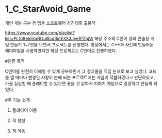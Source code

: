 # 1_C_StarAvoid_Game

개인 개발 공부 겸 앱들 소프트웨어 경진대회 출품작

https://www.youtube.com/playlist?list=PLGi8elnlkqBOul8ad3jnEXS3Jye1PZbjW 해당 주소의 C언어 강좌 콘솔창 게임 만들기 1~7편을 보면서 프로젝트를 진행했다. 영상에서는 C++과 사전에 만들어둔 헤더파일을 사용하였지만 해당 프로젝트는 C언어로 진행하였다.



#만든 목적

C언어를 완전히 이해할 수 있게 공부하면서 그 결과물을 직접 눈으로 보고 싶었다. 코드를 짤 때마다 변경된 사항이 눈에 띄는 프로젝트에는 게임이 적합하겠다고 판단하였고, 가끔 심심할 때 플레이할 수 있으면 좋을 것 같아서 피하기 게임으로 결정하고 만들게 되었다.


#주 기능 소개
 1) 플레이어 이동
 
 2) 적 생성
 
 3) 적 이동
 
